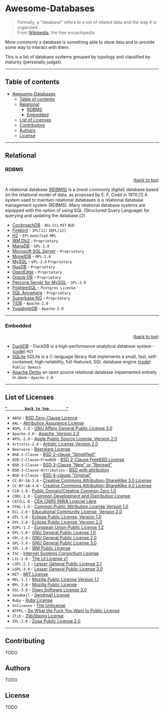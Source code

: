 <a name="readme-top"></a>

# Awesome-Databases

> Formally, a "database" refers to a set of related data and the way it is organized\
> From [Wikipedia](https://en.wikipedia.org/wiki/Database), the free encyclopedia

More commonly a database is something able to store data and to provide some way to interact with them.

This is a list of database systems grouped by typology and classified by maturity (personally judget).

---

## Table of contents

- [Awesome-Databases](#awesome-databases)
  - [Table of contents](#table-of-contents)
  - [Relational](#relational)
    - [RDBMS](#rdbms)
    - [Embedded](#embedded)
  - [List of Licenses](#list-of-licenses)
  - [Contributing](#contributing)
  - [Authors](#authors)
  - [License](#license)

---

## Relational

### RDBMS

<!-- **[`^        back to top        ^`](#awesome-databases)** -->

<p align="right">(<a href="#readme-top">back to top</a>)</p>

A relational database [(RDBMS)](https://en.wikipedia.org/wiki/Relational_database_management_system) is a (most commonly digital) database based on the relational model of data, as proposed by E. F. Codd in 1970.[1] A system used to maintain relational databases is a relational database management system (RDBMS). Many relational database systems are equipped with the option of using SQL (Structured Query Language) for querying and updating the database.[2]

- [CockroachDB](https://en.wikipedia.org/wiki/CockroachDB) - `BSL` `CCL` `MIT` `BSD`
- [Firebird](<https://en.wikipedia.org/wiki/Firebird_(database_server)>) - `IPL[11]` `IDPL[12]`
- [H2](<https://en.wikipedia.org/wiki/H2_(DBMS)>) - `EPL` `modified MPL`
- [IBM Db2](https://en.wikipedia.org/wiki/IBM_Db2) - `Proprietary`
- [MariaDB](https://en.wikipedia.org/wiki/MariaDB) - `GPL-2.0`
- [Microsoft SQL Server](https://en.wikipedia.org/wiki/Microsoft_SQL_Server) - `Proprietary`
- [MonetDB](https://en.wikipedia.org/wiki/MonetDB) - `MPL-2.0`
- [MySQL](https://en.wikipedia.org/wiki/MySQL) - `GPL-2.0` `Proprietary`
- [NuoDB](https://en.wikipedia.org/wiki/NuoDB) - `Proprietary`
- [OpenEdge](https://en.wikipedia.org/wiki/OpenEdge_Database) - `Proprietary`
- [Oracle DB](https://en.wikipedia.org/wiki/Oracle_Database) - `Proprietary`
- [Percona Server for MySQL](https://en.wikipedia.org/wiki/Percona_Server) - `GPL-2.0`
- [PostgreSQL](https://en.wikipedia.org/wiki/PostgreSQL) - `Postgres License`
- [SQL Anywhere](https://en.wikipedia.org/wiki/SQL_Anywhere) - `Proprietary`
- [Superbase NG](https://en.wikipedia.org/wiki/Superbase_database) - `Proprietary`
- [TiDB](https://en.wikipedia.org/wiki/TiDB) - `Apache-2.0`
- [YugabyteDB](https://en.wikipedia.org/wiki/YugabyteDB) - `Apache-2.0`

---

### Embedded

<p align="right">(<a href="#readme-top">back to top</a>)</p>

- [DuckDB](https://duckdb.org/) - DuckDB is a high-performance analytical database system - ([code](https://github.com/duckdb/duckdb)) `MIT`
- [SQLite](https://en.wikipedia.org/wiki/SQLite) SQLite is a C-language library that implements a small, fast, self-contained, high-reliability, full-featured, SQL database engine ([code](https://sqlite.org/src)) `Public domain`
- [Apache Derby](https://db.apache.org/derby/) an open source relational database implemented entirely in Java - `Apache-2.0`

---

## List of Licenses

**[`^        back to top        ^`](#awesome-selfhosted)**

- `0BSD` - [BSD Zero-Clause Licence](https://spdx.org/licenses/0BSD.html)
- `AAL` - [Attribution Assurance License](https://spdx.org/licenses/AAL.html)
- `AGPL-3.0` - [GNU Affero General Public License 3.0](https://spdx.org/licenses/AGPL-3.0.html)
- `Apache-2.0` - [Apache, Version 2.0](https://spdx.org/licenses/Apache-2.0.html)
- `APSL-2.0` - [Apple Public Source License, Version 2.0](https://spdx.org/licenses/APSL-2.0.html)
- `Artistic-2.0` - [Artistic License Version 2.0](https://spdx.org/licenses/Artistic-2.0.html)
- `Beerware` - [Beerware License](https://spdx.org/licenses/Beerware.html)
- `BSD-2-Clause` - [BSD 2-clause "Simplified"](https://spdx.org/licenses/BSD-2-Clause.html)
- `BSD-2-Clause-FreeBSD` - [BSD 2-Clause FreeBSD License](https://spdx.org/licenses/BSD-2-Clause-FreeBSD.html)
- `BSD-3-Clause` - [BSD 3-Clause "New" or "Revised"](https://spdx.org/licenses/BSD-3-Clause.html)
- `BSD-3-Clause-Attribution` - [BSD with attribution](https://spdx.org/licenses/BSD-3-Clause-Attribution.html)
- `BSD-4-Clause` - [BSD 4-clause "Original"](https://spdx.org/licenses/BSD-4-Clause.html)
- `CC-BY-SA-3.0` - [Creative Commons Attribution-ShareAlike 3.0 License](https://spdx.org/licenses/CC-BY-SA-3.0.html)
- `CC-BY-SA-4.0` - [Creative Commons Attribution-ShareAlike 4.0 License](https://spdx.org/licenses/CC-BY-SA-4.0.html)
- `CC0-1.0` - [Public Domain/Creative Common Zero 1.0](https://spdx.org/licenses/CC0-1.0.html)
- `CDDL-1.0` - [Common Development and Distribution License](https://spdx.org/licenses/CDDL-1.0.html)
- `CECILL-B` - [CEA CNRS INRIA Logiciel Libre](https://spdx.org/licenses/CECILL-B.html)
- `CPAL-1.0` - [Common Public Attribution License Version 1.0](https://spdx.org/licenses/CPAL-1.0.html)
- `ECL-2.0` - [Educational Community License, Version 2.0](https://spdx.org/licenses/ECL-2.0.html)
- `EPL-1.0` - [Eclipse Public License, Version 1.0](https://spdx.org/licenses/EPL-1.0.html)
- `EPL-2.0` - [Eclipse Public License, Version 2.0](https://spdx.org/licenses/EPL-2.0.html)
- `EUPL-1.2` - [European Union Public License 1.2](https://spdx.org/licenses/EUPL-1.2.html)
- `GPL-1.0` - [GNU General Public License 1.0](https://spdx.org/licenses/GPL-1.0.html)
- `GPL-2.0` - [GNU General Public License 2.0](https://spdx.org/licenses/GPL-2.0.html)
- `GPL-3.0` - [GNU General Public License 3.0](https://spdx.org/licenses/GPL-3.0.html)
- `IPL-1.0` - [IBM Public License](https://spdx.org/licenses/IPL-1.0.html)
- `ISC` - [Internet Systems Consortium License](https://spdx.org/licenses/ISC.html)
- `LIL-1.0` - [The Lil License v1](https://www.lillicense.org/v1.html)
- `LGPL-2.1` - [Lesser General Public License 2.1](https://spdx.org/licenses/LGPL-2.1.html)
- `LGPL-3.0` - [Lesser General Public License 3.0](https://spdx.org/licenses/LGPL-3.0.html)
- `MIT` - [MIT License](https://spdx.org/licenses/MIT.html)
- `MPL-1.1` - [Mozilla Public License Version 1.1](https://spdx.org/licenses/MPL-1.1.html)
- `MPL-2.0` - [Mozilla Public License](https://spdx.org/licenses/MPL-2.0.html)
- `OSL-3.0` - [Open Software License 3.0](https://spdx.org/licenses/OSL-3.0.html)
- `Sendmail` - [Sendmail License](https://spdx.org/licenses/Sendmail.html)
- `Ruby` - [Ruby License](https://spdx.org/licenses/Ruby.html)
- `Unlicense` - [The Unlicense](https://spdx.org/licenses/Unlicense.html)
- `WTFPL` - [Do What the Fuck You Want to Public License](https://spdx.org/licenses/WTFPL.html)
- `Zlib` - [Zlib/libpng License](https://spdx.org/licenses/Zlib.html)
- `ZPL-2.0` - [Zope Public License 2.0](https://spdx.org/licenses/ZPL-2.0.html)

---

## Contributing

TODO

## Authors

TODO

## License

TODO
